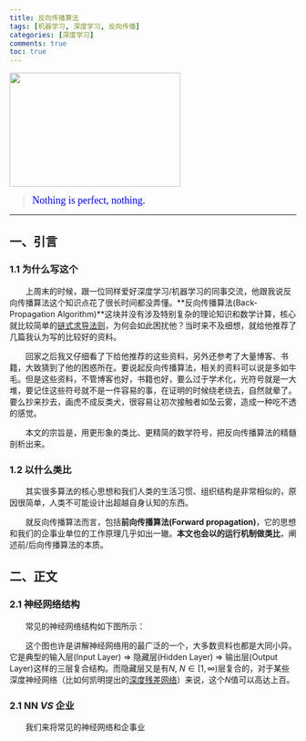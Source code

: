 ```yaml
---
title: 反向传播算法
tags: [机器学习, 深度学习, 反向传播]
categories: [深度学习] 
comments: true
toc: true
---
```

<img src="反向传播算法/反向传播算法首图.jpg" width="300" height="200" />

><font color=#0000FF face="微软雅黑" size=4>Nothing is perfect, nothing.</font>

***

## 一、引言
### 1.1 为什么写这个
&emsp;&emsp;上周末的时候，跟一位同样爱好深度学习/机器学习的同事交流，他跟我说反向传播算法这个知识点花了很长时间都没弄懂。**反向传播算法(Back-Propagation Algorithm)**这块并没有涉及特别复杂的理论知识和数学计算，核心就比较简单的[链式求导法则](https://en.wikipedia.org/wiki/Chain_rule)，为何会如此困扰他？当时来不及细想，就给他推荐了几篇我认为写的比较好的资料。

&emsp;&emsp;回家之后我又仔细看了下给他推荐的这些资料，另外还参考了大量博客、书籍，大致猜到了他的困惑所在。要说起反向传播算法，相关的资料可以说是多如牛毛。但是这些资料，不管博客也好，书籍也好，要么过于学术化，光符号就是一大堆，要记住这些符号就不是一件容易的事，在证明的时候绕老绕去，自然就晕了。要么抄来抄去，画虎不成反类犬，很容易让初次接触者如坠云雾，造成一种吃不透的感觉。

&emsp;&emsp;本文的宗旨是，用更形象的类比、更精简的数学符号，把反向传播算法的精髓剖析出来。

### 1.2 以什么类比
&emsp;&emsp;其实很多算法的核心思想和我们人类的生活习惯、组织结构是非常相似的，原因很简单，人类不可能设计出超越自身认知的东西。

&emsp;&emsp;就反向传播算法而言，包括**前向传播算法(Forward propagation)**，它的思想和我们的企事业单位的工作原理几乎如出一辙。**本文也会以的运行机制做类比**，阐述前/后向传播算法的本质。

## 二、正文
### 2.1 神经网络结构

&emsp;&emsp;常见的神经网络结构如下图所示：

&emsp;&emsp;这个图也许是讲解神经网络用的最广泛的一个，大多数资料也都是大同小异。它是典型的输入层(Input Layer)  => 隐藏层(Hidden Layer) => 输出层(Output Layer)这样的三层复合结构。而隐藏层又是有$N, \ N \in [1, \infty)$层复合的，对于某些深度神经网络（比如何凯明提出的[深度残差网络](https://arxiv.org/pdf/1512.03385.pdf)）来说，这个$N$值可以高达上百。
### 2.1 NN *VS* 企业
&emsp;&emsp;我们来将常见的神经网络和企事业
